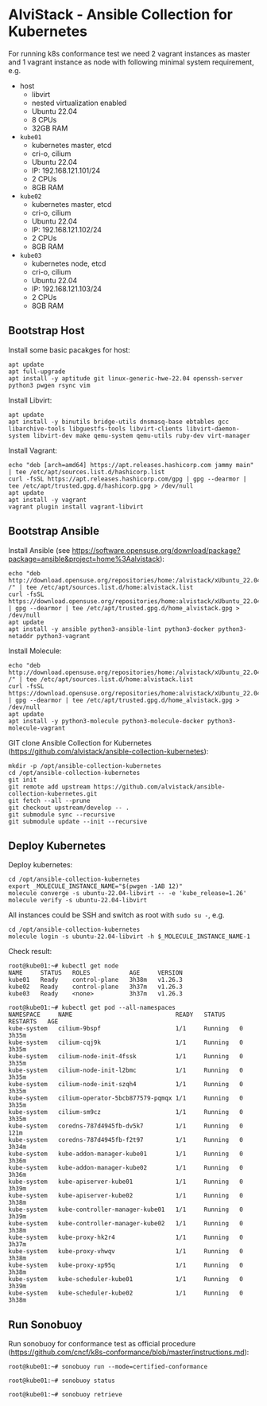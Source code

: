 # AlviStack - Ansible Collection for Kubernetes

For running k8s conformance test we need 2 vagrant instances as master
and 1 vagrant instance as node with following minimal system
requirement, e.g.

-   host
    -   libvirt
    -   nested virtualization enabled
    -   Ubuntu 22.04
    -   8 CPUs
    -   32GB RAM
-   `kube01`
    -   kubernetes master, etcd
    -   cri-o, cilium
    -   Ubuntu 22.04
    -   IP: 192.168.121.101/24
    -   2 CPUs
    -   8GB RAM
-   `kube02`
    -   kubernetes master, etcd
    -   cri-o, cilium
    -   Ubuntu 22.04
    -   IP: 192.168.121.102/24
    -   2 CPUs
    -   8GB RAM
-   `kube03`
    -   kubernetes node, etcd
    -   cri-o, cilium
    -   Ubuntu 22.04
    -   IP: 192.168.121.103/24
    -   2 CPUs
    -   8GB RAM

## Bootstrap Host

Install some basic pacakges for host:

    apt update
    apt full-upgrade
    apt install -y aptitude git linux-generic-hwe-22.04 openssh-server python3 pwgen rsync vim

Install Libvirt:

    apt update
    apt install -y binutils bridge-utils dnsmasq-base ebtables gcc libarchive-tools libguestfs-tools libvirt-clients libvirt-daemon-system libvirt-dev make qemu-system qemu-utils ruby-dev virt-manager

Install Vagrant:

    echo "deb [arch=amd64] https://apt.releases.hashicorp.com jammy main" | tee /etc/apt/sources.list.d/hashicorp.list
    curl -fsSL https://apt.releases.hashicorp.com/gpg | gpg --dearmor | tee /etc/apt/trusted.gpg.d/hashicorp.gpg > /dev/null
    apt update
    apt install -y vagrant
    vagrant plugin install vagrant-libvirt

## Bootstrap Ansible

Install Ansible (see
<https://software.opensuse.org/download/package?package=ansible&project=home%3Aalvistack>):

    echo "deb http://download.opensuse.org/repositories/home:/alvistack/xUbuntu_22.04/ /" | tee /etc/apt/sources.list.d/home:alvistack.list
    curl -fsSL https://download.opensuse.org/repositories/home:alvistack/xUbuntu_22.04/Release.key | gpg --dearmor | tee /etc/apt/trusted.gpg.d/home_alvistack.gpg > /dev/null
    apt update
    apt install -y ansible python3-ansible-lint python3-docker python3-netaddr python3-vagrant

Install Molecule:

    echo "deb http://download.opensuse.org/repositories/home:/alvistack/xUbuntu_22.04/ /" | tee /etc/apt/sources.list.d/home:alvistack.list
    curl -fsSL https://download.opensuse.org/repositories/home:alvistack/xUbuntu_22.04/Release.key | gpg --dearmor | tee /etc/apt/trusted.gpg.d/home_alvistack.gpg > /dev/null
    apt update
    apt install -y python3-molecule python3-molecule-docker python3-molecule-vagrant

GIT clone Ansible Collection for Kubernetes
(<https://github.com/alvistack/ansible-collection-kubernetes>):

    mkdir -p /opt/ansible-collection-kubernetes
    cd /opt/ansible-collection-kubernetes
    git init
    git remote add upstream https://github.com/alvistack/ansible-collection-kubernetes.git
    git fetch --all --prune
    git checkout upstream/develop -- .
    git submodule sync --recursive
    git submodule update --init --recursive

## Deploy Kubernetes

Deploy kubernetes:

    cd /opt/ansible-collection-kubernetes
    export _MOLECULE_INSTANCE_NAME="$(pwgen -1AB 12)"
    molecule converge -s ubuntu-22.04-libvirt -- -e 'kube_release=1.26'
    molecule verify -s ubuntu-22.04-libvirt

All instances could be SSH and switch as root with `sudo su -`, e.g.

    cd /opt/ansible-collection-kubernetes
    molecule login -s ubuntu-22.04-libvirt -h $_MOLECULE_INSTANCE_NAME-1

Check result:

    root@kube01:~# kubectl get node
    NAME     STATUS   ROLES           AGE     VERSION
    kube01   Ready    control-plane   3h38m   v1.26.3
    kube02   Ready    control-plane   3h37m   v1.26.3
    kube03   Ready    <none>          3h37m   v1.26.3

    root@kube01:~# kubectl get pod --all-namespaces
    NAMESPACE     NAME                             READY   STATUS    RESTARTS   AGE
    kube-system   cilium-9bspf                     1/1     Running   0          3h35m
    kube-system   cilium-cqj9k                     1/1     Running   0          3h35m
    kube-system   cilium-node-init-4fssk           1/1     Running   0          3h35m
    kube-system   cilium-node-init-l2bmc           1/1     Running   0          3h35m
    kube-system   cilium-node-init-szqh4           1/1     Running   0          3h35m
    kube-system   cilium-operator-5bcb877579-pqmqx 1/1     Running   0          3h35m
    kube-system   cilium-sm9cz                     1/1     Running   0          3h35m
    kube-system   coredns-787d4945fb-dv5k7         1/1     Running   0          121m
    kube-system   coredns-787d4945fb-f2t97         1/1     Running   0          3h34m
    kube-system   kube-addon-manager-kube01        1/1     Running   0          3h36m
    kube-system   kube-addon-manager-kube02        1/1     Running   0          3h36m
    kube-system   kube-apiserver-kube01            1/1     Running   0          3h39m
    kube-system   kube-apiserver-kube02            1/1     Running   0          3h38m
    kube-system   kube-controller-manager-kube01   1/1     Running   0          3h39m
    kube-system   kube-controller-manager-kube02   1/1     Running   0          3h38m
    kube-system   kube-proxy-hk2r4                 1/1     Running   0          3h37m
    kube-system   kube-proxy-vhwqv                 1/1     Running   0          3h38m
    kube-system   kube-proxy-xp95q                 1/1     Running   0          3h38m
    kube-system   kube-scheduler-kube01            1/1     Running   0          3h39m
    kube-system   kube-scheduler-kube02            1/1     Running   0          3h38m

## Run Sonobuoy

Run sonobuoy for conformance test as official procedure
(<https://github.com/cncf/k8s-conformance/blob/master/instructions.md>):

    root@kube01:~# sonobuoy run --mode=certified-conformance

    root@kube01:~# sonobuoy status

    root@kube01:~# sonobuoy retrieve
